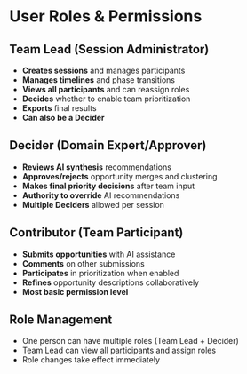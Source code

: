 # User Roles & Permissions

## Team Lead (Session Administrator)
- **Creates sessions** and manages participants
- **Manages timelines** and phase transitions
- **Views all participants** and can reassign roles
- **Decides** whether to enable team prioritization
- **Exports** final results
- **Can also be a Decider**

## Decider (Domain Expert/Approver)
- **Reviews AI synthesis** recommendations
- **Approves/rejects** opportunity merges and clustering
- **Makes final priority decisions** after team input
- **Authority to override** AI recommendations
- **Multiple Deciders** allowed per session

## Contributor (Team Participant)
- **Submits opportunities** with AI assistance
- **Comments** on other submissions
- **Participates** in prioritization when enabled
- **Refines** opportunity descriptions collaboratively
- **Most basic permission level**

## Role Management
- One person can have multiple roles (Team Lead + Decider)
- Team Lead can view all participants and assign roles
- Role changes take effect immediately